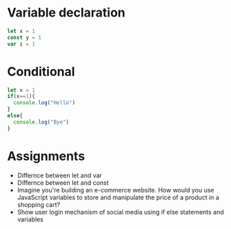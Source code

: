 # Variable declaration
```js
let x = 1
const y = 1
var z = 1
```
# Conditional
```js
let x = 1
if(x==1){
  console.log("Hello")
}
else{
  console.log("Bye")
}
```

# Assignments
* Differnce between let and var
* Differnce between let and const
* Imagine you're building an e-commerce website. How would you use JavaScript variables to store and manipulate the price of a product in a shopping cart?
* Show user login mechanism of social media using if else statements and variables
